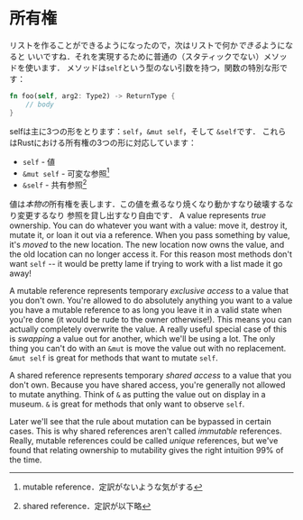 # 所有権

リストを作ることができるようになったので，次はリストで何か*できる*ようになると
いいですね．それを実現するために普通の（スタティックでない）メソッドを使います．
メソッドは`self`という型のない引数を持つ，関数の特別な形です：

```rust ,ignore
fn foo(self, arg2: Type2) -> ReturnType {
    // body
}
```

selfは主に3つの形をとります：`self`，`&mut self`，そして `&self`です．
これらはRustにおける所有権の3つの形に対応しています：

* `self` - 値
* `&mut self` - 可変な参照[^1]
* `&self` - 共有参照[^2]

値は*本物の*所有権を表します．この値を煮るなり焼くなり動かすなり破壊するなり変更するなり
参照を貸し出すなり自由です．
A value represents *true* ownership. You can do whatever you want with a value:
move it, destroy it, mutate it, or loan it out via a reference. When you pass
something by value, it's *moved* to the new location. The new location now
owns the value, and the old location can no longer access it. For this reason
most methods don't want `self` -- it would be pretty lame if trying to work with
a list made it go away!

A mutable reference represents temporary *exclusive access* to a value that you
don't own. You're allowed to do absolutely anything you want to a value you
have a mutable reference to as long you leave it in a valid state when you're
done (it would be rude to the owner otherwise!). This means you can actually completely
overwrite the value. A really useful special case of this is *swapping* a value
out for another, which we'll be using a lot. The only thing you can't do with an
`&mut` is move the value out with no replacement. `&mut self` is great for
methods that want to mutate `self`.

A shared reference represents temporary *shared access* to a value that you
don't own. Because you have shared access, you're generally not allowed to
mutate anything. Think of `&` as putting the value out on display in a museum.
`&` is great for methods that only want to observe `self`.

Later we'll see that the rule about mutation can be bypassed in certain cases.
This is why shared references aren't called *immutable* references. Really,
mutable references could be called *unique* references, but we've found that
relating ownership to mutability gives the right intuition 99% of the time.

[^1]: mutable reference．定訳がないような気がする

[^2]: shared reference．定訳が以下略